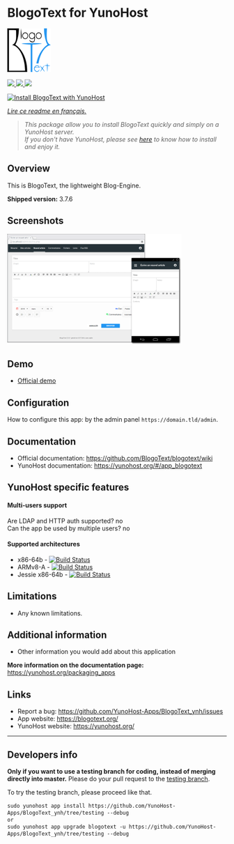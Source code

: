 # BlogoText for YunoHost

![blogotext_logo](sources/images/blogotext_logo.png)

[
![](https://dash.yunohost.org/integration/blogotext.svg)
![](https://ci-apps.yunohost.org/ci/badges/blogotext.status.svg)
![](https://ci-apps.yunohost.org/ci/badges/blogotext.maintain.svg)
](https://dash.yunohost.org/appci/app/blogotext)

[![Install BlogoText with YunoHost](https://install-app.yunohost.org/install-with-yunohost.png)](https://install-app.yunohost.org/?app=blogotext)

*[Lire ce readme en français.](./README_fr.md)*

> *This package allow you to install BlogoText quickly and simply on a YunoHost server.  
If you don't have YunoHost, please see [here](https://yunohost.org/#/install) to know how to install and enjoy it.*

## Overview

This is BlogoText, the lightweight Blog-Engine.

**Shipped version:** 3.7.6

## Screenshots

![blogotext_preview](sources/images/blogotext_preview.png)

## Demo

* [Official demo](https://blogotext.org/blog/)

## Configuration

How to configure this app: by the admin panel `https://domain.tld/admin`.

## Documentation

 * Official documentation: https://github.com/BlogoText/blogotext/wiki
 * YunoHost documentation: https://yunohost.org/#/app_blogotext

## YunoHost specific features

#### Multi-users support

Are LDAP and HTTP auth supported? no   
Can the app be used by multiple users? no  

#### Supported architectures

* x86-64b - [![Build Status](https://ci-apps.yunohost.org/ci/logs/blogotext%20%28Community%29.svg)](https://ci-apps.yunohost.org/ci/apps/blogotext/)
* ARMv8-A - [![Build Status](https://ci-apps-arm.yunohost.org/ci/logs/blogotext%20%28Community%29.svg)](https://ci-apps-arm.yunohost.org/ci/apps/blogotext/)
* Jessie x86-64b - [![Build Status](https://ci-stretch.nohost.me/ci/logs/blogotext%20%28Community%29.svg)](https://ci-stretch.nohost.me/ci/apps/blogotext/)

## Limitations

* Any known limitations.

## Additional information

* Other information you would add about this application

**More information on the documentation page:**  
https://yunohost.org/packaging_apps

## Links

 * Report a bug: https://github.com/YunoHost-Apps/BlogoText_ynh/issues
 * App website: https://blogotext.org/
 * YunoHost website: https://yunohost.org/

---

Developers info
----------------

**Only if you want to use a testing branch for coding, instead of merging directly into master.**
Please do your pull request to the [testing branch](https://github.com/YunoHost-Apps/BlogoText_ynh/tree/testing).

To try the testing branch, please proceed like that.
```
sudo yunohost app install https://github.com/YunoHost-Apps/BlogoText_ynh/tree/testing --debug
or
sudo yunohost app upgrade blogotext -u https://github.com/YunoHost-Apps/BlogoText_ynh/tree/testing --debug
```
